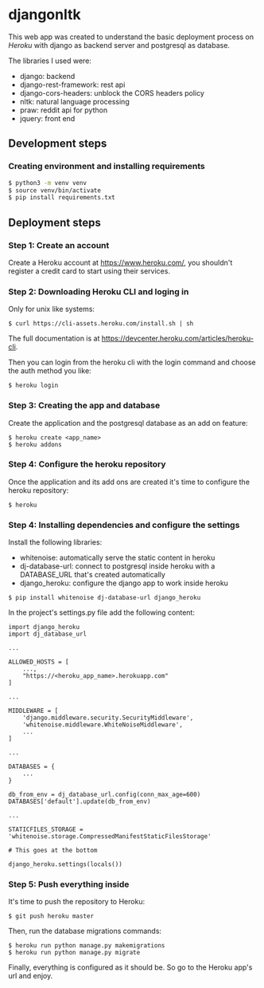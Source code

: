 # djangonltk

This web app was created to understand the basic deployment process on _Heroku_ with django as backend server and postgresql as database.

The libraries I used were:

+ django: backend 
+ django-rest-framework: rest api 
+ django-cors-headers: unblock the CORS headers policy
+ nltk: natural language processing
+ praw: reddit api for python
+ jquery: front end


## Development steps

### Creating environment and installing requirements

```sh
$ python3 -m venv venv
$ source venv/bin/activate
$ pip install requirements.txt
```


## Deployment steps

### Step 1: Create an account

Create a Heroku account at https://www.heroku.com/, you shouldn't register a credit card to start using their services.


### Step 2: Downloading Heroku CLI and loging in

Only for unix like systems:

```
$ curl https://cli-assets.heroku.com/install.sh | sh
```

The full documentation is at https://devcenter.heroku.com/articles/heroku-cli.

Then you can login from the heroku cli with the login command and choose the auth method you like:

```
$ heroku login
```

### Step 3: Creating the app and database

Create the application and the postgresql database as an add on feature:

```
$ heroku create <app_name>
$ heroku addons 
```

### Step 4: Configure the heroku repository

Once the application and its add ons are created it's time to configure the heroku repository:

```
$ heroku
```


### Step 4: Installing dependencies and configure the settings

Install the following libraries:

+ whitenoise: automatically serve the static content in heroku 
+ dj-database-url: connect to postgresql inside heroku with a DATABASE_URL that's created automatically
+ django_heroku: configure the django app to work inside heroku

```
$ pip install whitenoise dj-database-url django_heroku
```

In the project's settings.py file add the following content:

```
import django_heroku
import dj_database_url

...

ALLOWED_HOSTS = [
    ...,
    "https://<heroku_app_name>.herokuapp.com"
]

...

MIDDLEWARE = [
    'django.middleware.security.SecurityMiddleware',
    'whitenoise.middleware.WhiteNoiseMiddleware',
    ...
]

...

DATABASES = {
    ...
}

db_from_env = dj_database_url.config(conn_max_age=600)
DATABASES['default'].update(db_from_env)

...

STATICFILES_STORAGE = 'whitenoise.storage.CompressedManifestStaticFilesStorage'

# This goes at the bottom 

django_heroku.settings(locals())

```


### Step 5: Push everything inside

It's time to push the repository to Heroku:

```
$ git push heroku master
```

Then, run the database migrations commands:

```
$ heroku run python manage.py makemigrations
$ heroku run python manage.py migrate
```

Finally, everything is configured as it should be. So go to the Heroku app's url and enjoy.
